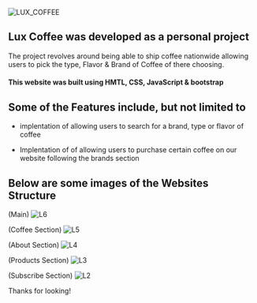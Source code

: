 ![LUX_COFFEE](https://github.com/DanielsWebDevelopment/Start-Fitness-Website/assets/129445203/a90a89f6-fee2-4aed-9316-df714c3da0d0)

## Lux Coffee was developed as a personal project 

The project revolves around being able to ship coffee nationwide allowing users to
pick the type, Flavor & Brand of Coffee of there choosing. 

#### This website was built using HMTL, CSS, JavaScript & bootstrap


## Some of the Features include, but not limited to 
* implentation of allowing users to search for a brand, type or flavor of coffee

* Implentation of of allowing users to purchase certain coffee on our website 
following the brands section 

## Below are some images of the Websites Structure

(Main) 
![L6](https://github.com/DanielsWebDevelopment/SmartHome-Clone-Project-/assets/129445203/52fd0a89-4b26-4419-a9ff-66297241b40e)

(Coffee Section)
![L5](https://github.com/DanielsWebDevelopment/SmartHome-Clone-Project-/assets/129445203/ee7847ef-4c9d-483c-b652-150293c313ad)

(About Section)
![L4](https://github.com/DanielsWebDevelopment/SmartHome-Clone-Project-/assets/129445203/69eaac38-f52a-46d0-9777-c613db66bdc7)

(Products Section)
![L3](https://github.com/DanielsWebDevelopment/SmartHome-Clone-Project-/assets/129445203/6d52153d-86a1-4bc9-8df5-77fb90582d45)

(Subscribe Section) 
![L2](https://github.com/DanielsWebDevelopment/SmartHome-Clone-Project-/assets/129445203/bd9888e7-e743-40c2-9756-a38569173f0f)

Thanks for looking! 
